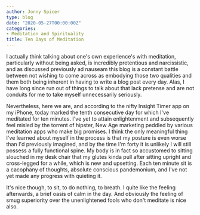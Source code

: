 ```yaml
---
author: Jonny Spicer
type: blog
date: "2020-05-27T00:00:00Z"
categories:
- Meditation and Spirituality
title: Ten Days of Meditation
---
```

I actually think talking about one's own experience's with meditation, particularly without being asked, is incredibly pretentious and narcissistic, and as discussed previously ad
nauseam this blog is a constant battle between not wishing to come across as embodying those two qualities and them both being inherent in having to write a blog post every day. Alas, I
have long since run out of things to talk about that lack pretense and are not conduits for me to take myself unnecessarily seriously.

Nevertheless, here we are, and according to the nifty Insight Timer app on my iPhone, today marked the tenth consecutive day for which I've meditated for ten minutes. I've yet to
attain enlightenment and subsequently feel misled by the torrent of hipster, New Age marketing peddled by various meditation apps who make big promises. I think the only meaningful
thing I've learned about myself in the process is that my posture is even worse than I'd previously imagined, and by the time I'm forty it is unlikely I will still possess a fully
functional spine. My body is in fact so accustomed to sitting slouched in my desk chair that my glutes kinda pull after sitting upright and cross-legged for a while, which is new and
upsetting. Each ten minute sit is a cacophany of thoughts, absolute conscious pandemonium, and I've not yet made any progress with quieting it.

It's nice though, to sit, to do nothing, to breath. I quite like the feeling afterwards, a brief oasis of calm in the day. And obviously the feeling of smug superiority over the
unenlightened fools who don't meditate is nice also.
